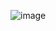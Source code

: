 ![image](https://github.com/kjgriffin/LivestreamServiceSuite/blob/master/Documentation/SlideCreator/img/ExampleLiturgy1.png?raw=true)